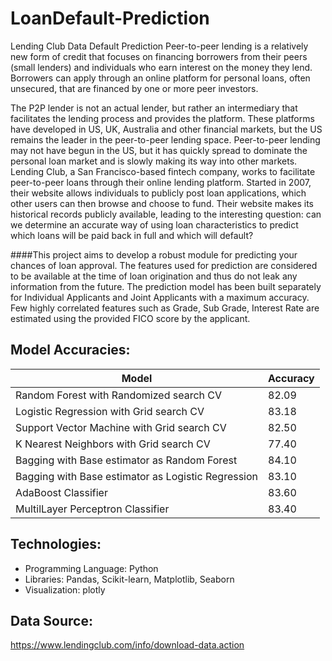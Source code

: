 # LoanDefault-Prediction

Lending Club Data Default Prediction Peer-to-peer lending is a relatively new form of credit that focuses on financing borrowers from their peers (small lenders) and individuals who earn interest on the money they lend. Borrowers can apply through an online platform for personal loans, often unsecured, that are financed by one or more peer investors.

The P2P lender is not an actual lender, but rather an intermediary that facilitates the lending process and provides the platform. These platforms have developed in US, UK, Australia and other financial markets, but the US remains the leader in the peer-to-peer lending space. Peer-to-peer lending may not have begun in the US, but it has quickly spread to dominate the personal loan market and is slowly making its way into other markets. Lending Club, a San Francisco-based fintech company, works to facilitate peer-to-peer loans through their online lending platform. Started in 2007, their website allows individuals to publicly post loan applications, which other users can then browse and choose to fund. Their website makes its historical records publicly available, leading to the interesting question: can we determine an accurate way of using loan characteristics to predict which loans will be paid back in full and which will default?

####This project aims to develop a robust module for predicting your chances of loan approval. The features used for prediction are considered to be available at the time of loan origination and thus do not leak any information from the future. The prediction model has been built separately for Individual Applicants and Joint Applicants with a maximum accuracy. Few highly correlated features such as Grade, Sub Grade, Interest Rate are estimated using the provided FICO score by the applicant.

## Model Accuracies:


Model | Accuracy
--- | ---
Random Forest with Randomized search CV            | 82.09
Logistic Regression with Grid search CV            | 83.18
Support Vector Machine with Grid search CV         | 82.50
K Nearest Neighbors with Grid search CV            | 77.40
Bagging with Base estimator as Random Forest       | 84.10
Bagging with Base estimator as Logistic Regression | 83.10
AdaBoost Classifier                                | 83.60
MultilLayer Perceptron Classifier                  | 83.40


## Technologies:
* Programming Language: Python
* Libraries: Pandas, Scikit-learn, Matplotlib, Seaborn
* Visualization: plotly

## Data Source:
https://www.lendingclub.com/info/download-data.action


 
 

